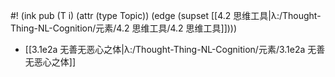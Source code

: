 #! (ink pub (T i) (attr (type Topic)) (edge (supset [[4.2 思维工具|λ:/Thought-Thing-NL-Cognition/元素/4.2 思维工具/4.2 思维工具]])))



- [[3.1e2a 无善无恶心之体|λ:/Thought-Thing-NL-Cognition/元素/3.1e2a 无善无恶心之体]]